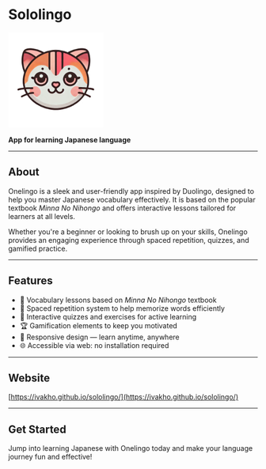 # Sololingo 

![Логотип Onelingo](./src/assets/images/logo.png)

**App for learning Japanese language**

---

## About

Onelingo is a sleek and user-friendly app inspired by Duolingo, designed to help you master Japanese vocabulary effectively. It is based on the popular textbook *Minna No Nihongo* and offers interactive lessons tailored for learners at all levels.

Whether you're a beginner or looking to brush up on your skills, Onelingo provides an engaging experience through spaced repetition, quizzes, and gamified practice.

---

## Features

- 🎌 Vocabulary lessons based on *Minna No Nihongo* textbook  
- 🧠 Spaced repetition system to help memorize words efficiently  
- 🎯 Interactive quizzes and exercises for active learning  
- 🏆 Gamification elements to keep you motivated  
- 📱 Responsive design — learn anytime, anywhere  
- 🌐 Accessible via web: no installation required

---

## Website

[https://ivakho.github.io/sololingo/](https://ivakho.github.io/sololingo/)

---

## Get Started

Jump into learning Japanese with Onelingo today and make your language journey fun and effective!
